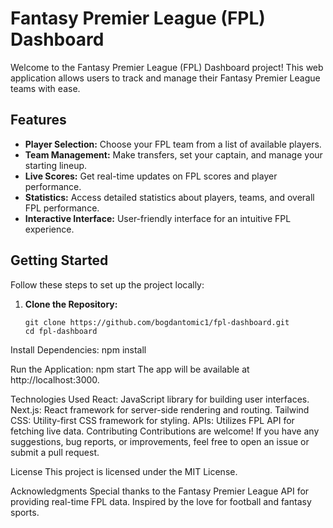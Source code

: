# Fantasy Premier League (FPL) Dashboard

Welcome to the Fantasy Premier League (FPL) Dashboard project! This web application allows users to track and manage their Fantasy Premier League teams with ease.

## Features

- **Player Selection:** Choose your FPL team from a list of available players.
- **Team Management:** Make transfers, set your captain, and manage your starting lineup.
- **Live Scores:** Get real-time updates on FPL scores and player performance.
- **Statistics:** Access detailed statistics about players, teams, and overall FPL performance.
- **Interactive Interface:** User-friendly interface for an intuitive FPL experience.

## Getting Started

Follow these steps to set up the project locally:

1. **Clone the Repository:**
   ```
   git clone https://github.com/bogdantomic1/fpl-dashboard.git
   cd fpl-dashboard
   ```

Install Dependencies:
npm install

Run the Application:
npm start
The app will be available at http://localhost:3000.

Technologies Used
React: JavaScript library for building user interfaces.
Next.js: React framework for server-side rendering and routing.
Tailwind CSS: Utility-first CSS framework for styling.
APIs: Utilizes FPL API for fetching live data.
Contributing
Contributions are welcome! If you have any suggestions, bug reports, or improvements, feel free to open an issue or submit a pull request.

License
This project is licensed under the MIT License.

Acknowledgments
Special thanks to the Fantasy Premier League API for providing real-time FPL data.
Inspired by the love for football and fantasy sports.
